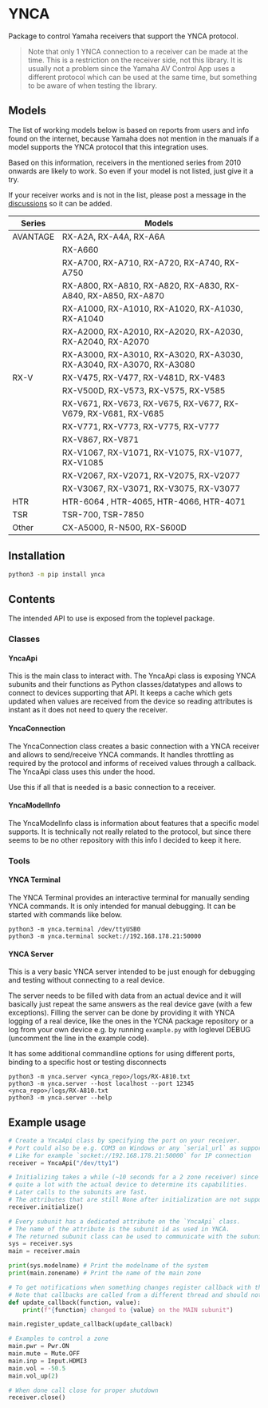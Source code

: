 # YNCA

Package to control Yamaha receivers that support the YNCA protocol.

>Note that only 1 YNCA connection to a receiver can be made at the time. This is a restriction on the receiver side, not this library.
>It is usually not a problem since the Yamaha AV Control App uses a different protocol which can be used at the same time, but something to be aware of when testing the library.

## Models

The list of working models below is based on reports from users and info found on the internet, because Yamaha does not mention in the manuals if a model supports the YNCA protocol that this integration uses. 

Based on this information, receivers in the mentioned series from 2010 onwards are likely to work. So even if your model is not listed, just give it a try. 

If your receiver works and is not in the list, please post a message in the [discussions](https://github.com/mvdwetering/yamaha_ynca/discussions) so it can be added.

| Series | Models |
| --- | --- |
| AVANTAGE | RX-A2A, RX-A4A, RX-A6A |
|| RX-A660 |
|| RX-A700, RX-A710, RX-A720, RX-A740, RX-A750 |
|| RX-A800, RX-A810, RX-A820, RX-A830, RX-A840, RX-A850, RX-A870 |
|| RX-A1000, RX-A1010, RX-A1020, RX-A1030, RX-A1040 |
|| RX-A2000, RX-A2010, RX-A2020, RX-A2030, RX-A2040, RX-A2070 |
|| RX-A3000, RX-A3010, RX-A3020, RX-A3030, RX-A3040, RX-A3070, RX-A3080 |
| RX-V | RX-V475, RX-V477, RX-V481D, RX-V483 |
|| RX-V500D, RX-V573, RX-V575, RX-V585 |
|| RX-V671, RX-V673, RX-V675, RX-V677, RX-V679, RX-V681, RX-V685 |
|| RX-V771, RX-V773, RX-V775, RX-V777 |
|| RX-V867, RX-V871 |
|| RX-V1067, RX-V1071, RX-V1075, RX-V1077, RX-V1085 |
|| RX-V2067, RX-V2071, RX-V2075, RX-V2077  |
|| RX-V3067, RX-V3071, RX-V3075, RX-V3077 |
| HTR | HTR-6064 , HTR-4065, HTR-4066, HTR-4071 |
| TSR | TSR-700, TSR-7850 |
| Other | CX-A5000, R-N500, RX-S600D |

## Installation

```bash
python3 -m pip install ynca
```

## Contents

The intended API to use is exposed from the toplevel package.

### Classes

#### YncaApi

This is the main class to interact with. The YncaApi class is exposing YNCA subunits and their functions as Python classes/datatypes and allows to connect to devices supporting that API. It keeps a cache which gets updated when values are received from the device so reading attributes is instant as it does not need to query the receiver.

#### YncaConnection

The YncaConnection class creates a basic connection with a YNCA receiver and allows to send/receive YNCA commands. It handles throttling as required by the protocol and informs of received values through a callback. The YncaApi class uses this under the hood.

Use this if all that is needed is a basic connection to a receiver.

#### YncaModelInfo

The YncaModelInfo class is information about features that a specific model supports.
It is technically not really related to the protocol, but since there seems to be no other repository with this info I decided to keep it here.

### Tools

#### YNCA Terminal

The YNCA Terminal provides an interactive terminal for manually sending YNCA commands. It is only intended for manual debugging.
It can be started with commands like below.

```
python3 -m ynca.terminal /dev/ttyUSB0
python3 -m ynca.terminal socket://192.168.178.21:50000
```

#### YNCA Server

This is a very basic YNCA server intended to be just enough for debugging and testing without connecting to a real device.

The server needs to be filled with data from an actual device and it will basically just repeat the same answers as the real device gave (with a few exceptions).
Filling the server can be done by providing it with YNCA logging of a real device, like the ones in the YCNA package repository or a log from your own device e.g. by running `example.py` with loglevel DEBUG (uncomment the line in the example code).

It has some additional commandline options for using different ports, binding to a specific host or testing disconnects

```
python3 -m ynca.server <ynca_repo>/logs/RX-A810.txt
python3 -m ynca.server --host localhost --port 12345 <ynca_repo>/logs/RX-A810.txt
python3 -m ynca.server --help
```


## Example usage

```python
# Create a YncaApi class by specifying the port on your receiver.
# Port could also be e.g. COM3 on Windows or any `serial_url` as supported by PySerial
# Like for example `socket://192.168.178.21:50000` for IP connection
receiver = YncaApi("/dev/tty1")

# Initializing takes a while (~10 seconds for a 2 zone receiver) since it communicates
# quite a lot with the actual device to determine its capabilities.
# Later calls to the subunits are fast.
# The attributes that are still None after initialization are not supported by the subunits
receiver.initialize()

# Every subunit has a dedicated attribute on the `YncaApi` class.
# The name of the attribute is the subunit id as used in YNCA.
# The returned subunit class can be used to communicate with the subunit
sys = receiver.sys
main = receiver.main

print(sys.modelname) # Print the modelname of the system
print(main.zonename) # Print the name of the main zone

# To get notifications when something changes register callback with the subunit
# Note that callbacks are called from a different thread and should not block.
def update_callback(function, value):
    print(f"{function} changed to {value} on the MAIN subunit")

main.register_update_callback(update_callback)

# Examples to control a zone
main.pwr = Pwr.ON
main.mute = Mute.OFF
main.inp = Input.HDMI3
main.vol = -50.5
main.vol_up(2)

# When done call close for proper shutdown
receiver.close()
```
